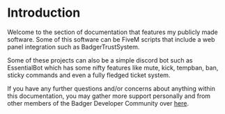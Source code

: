 # Introduction

Welcome to the section of documentation that features my publicly made software. Some of this software can be FiveM scripts that include a web panel integration such as BadgerTrustSystem. 

Some of these projects can also be a simple discord bot such as EssentialBot which has some nifty features like mute, kick, tempban, ban, sticky commands and even a fully fledged ticket system.

If you have any further questions and/or concerns about anything within this documentation, you may gather more support personally and from other members of the Badger Developer Community over [here](https://discord.gg/Rmzgwpn).

